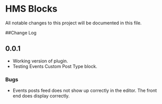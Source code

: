 # HMS Blocks
All notable changes to this project will be documented in this file.

##Change Log

## 0.0.1
- Working version of plugin. 
- Testing Events Custom Post Type block.

### Bugs
- Events posts feed does not show up correctly in the editor. The front end does display correctly.
